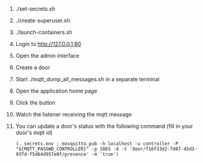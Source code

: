 1. ./set-secrets.sh
2. ./create-superuser.sh
3. ./launch-containers.sh
4. Login to http://127.0.0.1:80
5. Open the admin interface
6. Create a door
7. Start ./mqtt_dump_all_messages.sh in a separate terminal
8. Open the application home page
9. Click the button
10. Watch the listener receiving the mqtt message
11. You can update a door's status with the following command (fill in your door's mqtt id)

    ```(. secrets.env ; mosquitto_pub -h localhost -u controller -P "${MQTT_PASSWD_CONTROLLER}" -p 1883 -d -t 'door/f16f33d2-7d87-45d3-937d-f5d64d957e8f/presence' -m 'true')```